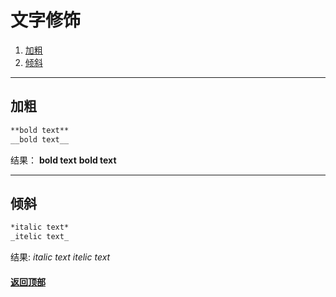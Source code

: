 [0.0]: #文字修饰
[1.0]: #加粗
[2.0]: #倾斜


# 文字修饰
1. [加粗][1.0]
2. [倾斜][2.0]
---
## 加粗
```Markdown
**bold text**
__bold text__
```
结果：
**bold text**
__bold text__

---
## 倾斜
```Markdown
*italic text*
_itelic text_
```
结果:
*italic text*
_itelic text_


#### [返回顶部][0.0]